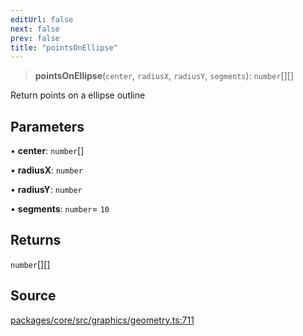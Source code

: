```yaml
---
editUrl: false
next: false
prev: false
title: "pointsOnEllipse"
---
```


> **pointsOnEllipse**(`center`, `radiusX`, `radiusY`, `segments`): `number`[][]

Return points on a ellipse outline

## Parameters

• **center**: `number`[]

• **radiusX**: `number`

• **radiusY**: `number`

• **segments**: `number`= `10`

## Returns

`number`[][]

## Source

[packages/core/src/graphics/geometry.ts:711](https://github.com/dgmjs/dgmjs/blob/main/packages/core/src/graphics/geometry.ts#L711)

